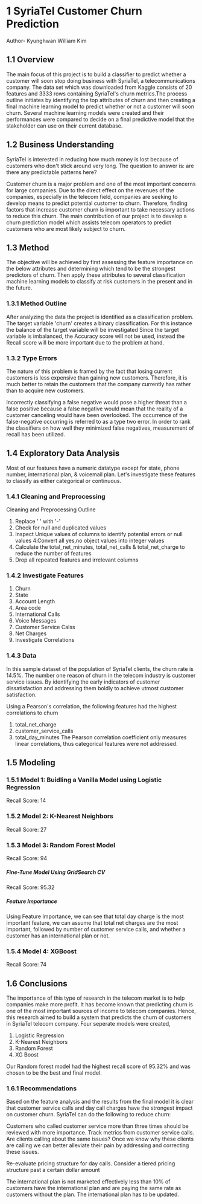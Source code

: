 # 1  SyriaTel Customer Churn Prediction

Author- Kyunghwan William Kim

## 1.1  Overview

The main focus of this project is to build a classifier to predict whether a 
customer will soon stop doing business with SyriaTel, a telecommunications 
company. The data set which was downloaded from Kaggle consists of 20 features
and 3333 rows containing SyriaTel's churn metrics.The process outline 
initiates by identifying the top attributes of churn and then creating a final
machine learning model to predict whether or not a customer will soon churn. 
Several machine learning models were created and their performances were 
compared to decide on a final predictive model that the stakeholder can use on
their current database.

## 1.2  Business Understanding

SyriaTel is interested in reducing how much money is lost because of customers
who don't stick around very long. The question to answer is: are there any 
predictable patterns here?

Customer churn is a major problem and one of the most important concerns for 
large companies. Due to the direct effect on the revenues of the companies, 
especially in the telecom field, companies are seeking to develop means to
predict potential customer to churn. Therefore, finding factors that increase
customer churn is important to take necessary actions to reduce this churn. 
The main contribution of our project is to develop a churn prediction model
which assists telecom operators to predict customers who are most likely
subject to churn.

## 1.3  Method

The objective will be achieved by first assessing the feature importance on 
the below attributes and determining which tend to be the strongest predictors
of churn. Then apply these attributes to several classification machine 
learning models to classify at risk customers in the present and in the 
future.

### 1.3.1  Method Outline

After analyzing the data the project is identified as a classification 
problem. The target variable 'churn' creates a binary classification.
For this instance the balance of the target variable will be investigated
Since the target variable is imbalanced, the Accuracy score will not be used, 
instead the Recall score will be more important due to the problem at hand.

### 1.3.2  Type Errors

The nature of this problem is framed by the fact that losing current customers
is less expensive than gaining new customers. Therefore, it is much better to
retain the customers that the company currently has rather than to acquire new
customers.

Incorrectly classifying a false negative would pose a higher threat than a 
false positive because a false negative would mean that the reality of a 
customer canceling would have been overlooked. The occurrence of the 
false-negative occurring is referred to as a type two error. In order to rank 
the classifiers on how well they minimized false negatives, measurement of
recall has been utilized.

## 1.4  Exploratory Data Analysis

Most of our features have a numeric datatype except for state, phone number, 
international plan, & voicemail plan. Let's investigate these features to 
classify as either categorical or continuous.

### 1.4.1  Cleaning and Preprocessing

Cleaning and Preprocessing Outline
1. Replace ' ' with '-'
2. Check for null and duplicated values
3. Inspect Unique values of columns to identify potential errors or null values
4.Convert all yes,no object values into integer values
5. Calculate the total_net_minutes, total_net_calls & total_net_charge to 
reduce the number of features
6. Drop all repeated features and irrelevant columns

### 1.4.2  Investigate Features

1. Churn
2. State
3. Account Length
4. Area code
5. International Calls
6. Voice Messages
7. Customer Service Calss
8. Net Charges
9. Investigate Correlations

### 1.4.3  Data

In this sample dataset of the population of SyriaTel clients, the churn rate 
is 14.5%. The number one reason of churn in the telecom industry is customer 
service issues. By identifying the early indicators of customer 
dissatisfaction and addressing them boldly to achieve utmost customer 
satisfaction.

Using a Pearson's correlation, the following features had the highest 
correlations to churn

1. total_net_charge
2. customer_service_calls
3. total_day_minutes
The Pearson correlation coefficient only measures linear correlations, thus 
categorical features were not addressed.

## 1.5  Modeling

### 1.5.1  Model 1: Buidling a Vanilla Model using Logistic Regression
Recall Score: 14

### 1.5.2  Model 2: K-Nearest Neighbors
Recall Score: 27

### 1.5.3  Model 3: Random Forest Model
Recall Score: 94

##### Fine-Tune Model Using GridSearch CV
Recall Score: 95.32

##### Feature Importance
Using Feature Importance, we can see that total day charge is the most 
important feature, we can assume that total net charges are the most 
important, followed by number of customer service calls, and whether a 
customer has an international plan or not.

### 1.5.4  Model 4: XGBoost
Recall Score: 74

## 1.6  Conclusions

The importance of this type of research in the telecom market is to help 
companies make more profit. It has become known that predicting churn is one 
of the most important sources of income to telecom companies. Hence, this 
research aimed to build a system that predicts the churn of customers in 
SyriaTel telecom company. Four seperate models were created,

1. Logistic Regression
2. K-Nearest Neighbors
3. Random Forest
4. XG Boost

Our Random forest model had the highest recall score of 95.32% and was chosen
to be the best and final model.

### 1.6.1  Recommendations

Based on the feature analysis and the results from the final model it is clear
that customer service calls and day call charges have the strongest impact on 
customer churn. SyriaTel can do the following to reduce churn:

Customers who called customer service more than three times should be reviewed
with more importance. Track metrics from customer service calls. Are clients 
calling about the same issues? Once we know why these clients are calling we
can better alleviate their pain by addressing and correcting these issues.

Re-evaluate pricing structure for day calls. Consider a tiered pricing
structure past a certain dollar amount

The international plan is not marketed effectively less than 10% of customers
have the international plan and are paying the same rate as customers without
the plan. The international plan has to be updated.